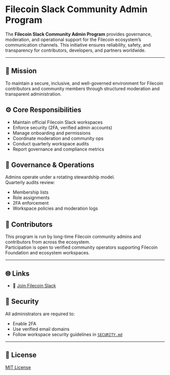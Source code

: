 # Filecoin Slack Community Admin Program

The **Filecoin Slack Community Admin Program** provides governance, moderation, and operational support for the Filecoin ecosystem’s communication channels. This initiative ensures reliability, safety, and transparency for contributors, developers, and partners worldwide.

---

## 🧭 Mission
To maintain a secure, inclusive, and well-governed environment for Filecoin contributors and community members through structured moderation and transparent administration.



## ⚙️ Core Responsibilities
- Maintain official Filecoin Slack workspaces  
- Enforce security (2FA, verified admin accounts)  
- Manage onboarding and permissions  
- Coordinate moderation and community ops  
- Conduct quarterly workspace audits  
- Report governance and compliance metrics  



## 📅 Governance & Operations
Admins operate under a rotating stewardship model.  
Quarterly audits review:
- Membership lists  
- Role assignments  
- 2FA enforcement  
- Workspace policies and moderation logs  



## 👥 Contributors
This program is run by long-time Filecoin community admins and contributors from across the ecosystem.  
Participation is open to verified community operators supporting Filecoin Foundation and ecosystem workspaces.

---

## 🌐 Links
- 💬 [Join Filecoin Slack](https://filecoin.io/slack)



## 🔐 Security
All administrators are required to:
- Enable 2FA  
- Use verified email domains  
- Follow workspace security guidelines in [`SECURITY.md`](./SECURITY.md)

---

## 📜 License
[MIT License](./LICENSE)

